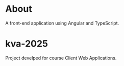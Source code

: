 # About
A front-end application using Angular and TypeScript.

# kva-2025
Project develped for course Client Web Applications.

